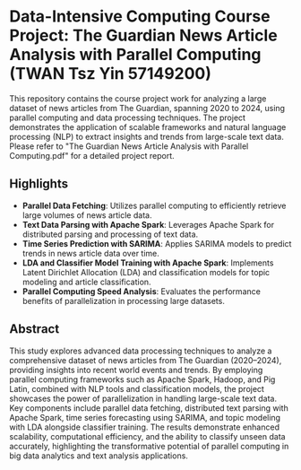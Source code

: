 # Data-Intensive Computing Course Project: The Guardian News Article Analysis with Parallel Computing (TWAN Tsz Yin 57149200)
This repository contains the course project work for analyzing a large dataset of news articles from The Guardian, spanning 2020 to 2024, using parallel computing and data processing techniques. The project demonstrates the application of scalable frameworks and natural language processing (NLP) to extract insights and trends from large-scale text data.
Please refer to "The Guardian News Article Analysis with Parallel Computing.pdf" for a detailed project report.

## Highlights
- **Parallel Data Fetching**: Utilizes parallel computing to efficiently retrieve large volumes of news article data.
- **Text Data Parsing with Apache Spark**: Leverages Apache Spark for distributed parsing and processing of text data.
- **Time Series Prediction with SARIMA**: Applies SARIMA models to predict trends in news article data over time.
- **LDA and Classifier Model Training with Apache Spark**: Implements Latent Dirichlet Allocation (LDA) and classification models for topic modeling and article classification.
- **Parallel Computing Speed Analysis**: Evaluates the performance benefits of parallelization in processing large datasets.

## Abstract
This study explores advanced data processing techniques to analyze a comprehensive dataset of news articles from The Guardian (2020–2024), providing insights into recent world events and trends. By employing parallel computing frameworks such as Apache Spark, Hadoop, and Pig Latin, combined with NLP tools and classification models, the project showcases the power of parallelization in handling large-scale text data. Key components include parallel data fetching, distributed text parsing with Apache Spark, time series forecasting using SARIMA, and topic modeling with LDA alongside classifier training. The results demonstrate enhanced scalability, computational efficiency, and the ability to classify unseen data accurately, highlighting the transformative potential of parallel computing in big data analytics and text analysis applications.
